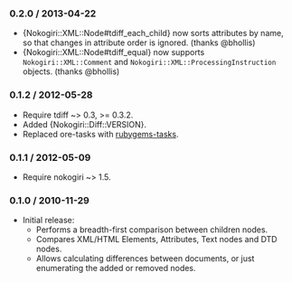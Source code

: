 ### 0.2.0 / 2013-04-22

* {Nokogiri::XML::Node#tdiff_each_child} now sorts attributes by name, so that
  changes in attribute order is ignored. (thanks @bhollis)
* {Nokogiri::XML::Node#tdiff_equal} now supports `Nokogiri::XML::Comment`
  and `Nokogiri::XML::ProcessingInstruction` objects. (thanks @bhollis)

### 0.1.2 / 2012-05-28

* Require tdiff ~> 0.3, >= 0.3.2.
* Added {Nokogiri::Diff::VERSION}.
* Replaced ore-tasks with
  [rubygems-tasks](https://github.com/postmodern/rubygems-tasks#readme).

### 0.1.1 / 2012-05-09

* Require nokogiri ~> 1.5.

### 0.1.0 / 2010-11-29

* Initial release:
  * Performs a breadth-first comparison between children nodes.
  * Compares XML/HTML Elements, Attributes, Text nodes and DTD nodes.
  * Allows calculating differences between documents, or just enumerating
    the added or removed nodes.


